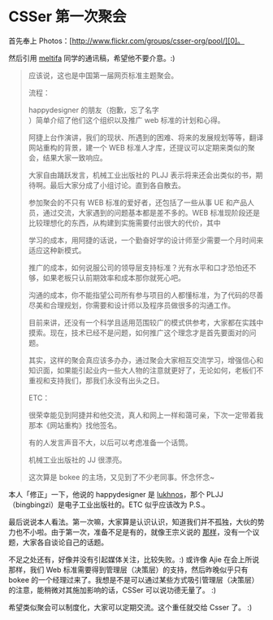 # CSSer 第一次聚会

首先奉上 Photos：[http://www.flickr.com/groups/csser-org/pool/][0]。

然后引用 [meltifa][1] 同学的通讯稿，希望他不要介意。:)

> 应该说，这也是中国第一届网页标准主题聚会。
>
> 流程：
>
> happydesigner 的朋友（抱歉，忘了名字  
> ）简单介绍了他们这个组织以及推广 web 标准的计划和心得。
>
> 阿捷上台作演讲，我们的现状、所遇到的困难、将来的发展规划等等，翻译网站重构的背景，建一个 WEB 标准人才库，还提议可以定期来类似的聚会，结果大家一致响应。
>
> 大家自由踊跃发言，机械工业出版社的 PLJJ 表示将来还会出类似的书，期待啊。最后大家分成了小组讨论。直到各自散去。
>
> 参加聚会的不只有 WEB 标准的爱好者，还包括了一些从事 UE 和产品人员，通过交流，大家遇到的问题基本都是差不多的。WEB 标准现阶段还是比较理想化的东西，从构建到实施需要付出很大的代价，其中
>
> 学习的成本，用阿捷的话说，一个勤奋好学的设计师至少需要一个月时间来适应这种新模式。
>
> 推广的成本，如何说服公司的领导层支持标准？光有水平和口才恐怕还不够，如果老板只认前期效率和成本那你就死心吧。
>
> 沟通的成本，你不能指望公司所有参与项目的人都懂标准，为了代码的尽善尽美和合理规划，你需要和设计师以及程序员做很多的沟通工作。
>
> 目前来讲，还没有一个科学且适用范围较广的模式供参考，大家都在实践中摸索。现在，技术已经不是问题，如何推广这个理念才是首先要面对的问题。
>
> 其实，这样的聚会真应该多办办，通过聚会大家相互交流学习，增强信心和知识面，如果能引起业内一些大人物的注意就更好了，无论如何，老板们不重视和支持我们，那我们永没有出头之日。
>
> ETC：
>
> 很荣幸能见到阿捷并和他交流，真人和网上一样和蔼可亲，下次一定带着我那本《网站重构》找他签名。
>
> 有的人发言声音不大，以后可以考虑准备一个话筒。
>
> 机械工业出版社的 JJ 很漂亮。
>
> 这次算是 bokee 的主场，又见到了不少老同事。怀念怀念~

本人「修正」一下，他说的 happydesigner 是 [lukhnos][2]，那个 PLJJ（bingbingzi）是电子工业出版社的。ETC 似乎应该改为 P.S.。

最后说说本人看法。第一次嘛，大家算是认识认识，知道我们并不孤独，大伙的势力也不小啦。由于第一次，准备不足是有的，就像王宗义说的 [那样][3]，没有一个议题，大家各自谈论自己的话题。

不足之处还有，好像并没有引起媒体关注，比较失败。:) 或许像 Ajie 在会上所说那样，我们 Web 标准需要得到管理层（决策层）的支持，然后昨晚似乎只有 bokee 的一个经理过来了。我想是不是可以通过某些方式吸引管理层（决策层）的注意，能稍微对其施加影响的话，CSSer 可以说功德无量了。 :)

希望类似聚会可以制度化，大家可以定期交流。这个重任就交给 Csser 了。 :)

[0]: http://www.flickr.com/groups/csser-org/pool/
[1]: http://my.opera.com/tifa/blog/show.dml/237324
[2]: http://lukhnos.org
[3]: http://www.uuki.com/blog/index.php?2006/04/28/129-csser
